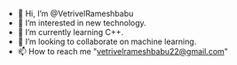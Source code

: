 - 👋 Hi, I’m @VetrivelRameshbabu
- 👀 I’m interested in new technology.
- 🌱 I’m currently learning C++.
- 💞️ I’m looking to collaborate on machine learning.
- 📫 How to reach me "vetrivelrameshbabu22@gmail.com"

<!---
VetrivelRameshbabu/VetrivelRameshbabu is a ✨ special ✨ repository because its `README.md` (this file) appears on your GitHub profile.
You can click the Preview link to take a look at your changes.
--->
